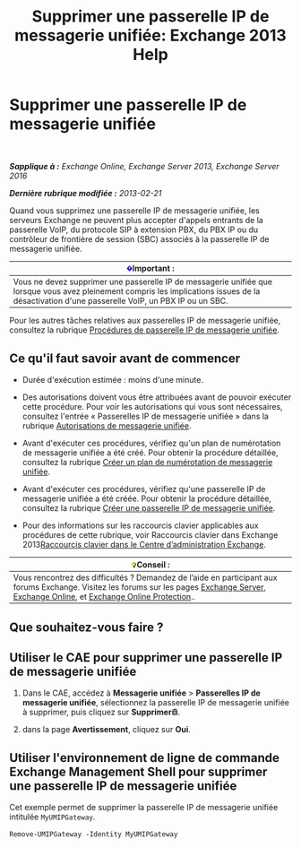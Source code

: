 ﻿---
title: 'Supprimer une passerelle IP de messagerie unifiée: Exchange 2013 Help'
TOCTitle: Supprimer une passerelle IP de messagerie unifiée
ms:assetid: 569d3741-67dd-4597-8d28-010011be0c12
ms:mtpsurl: https://technet.microsoft.com/fr-fr/library/Aa998214(v=EXCHG.150)
ms:contentKeyID: 50478232
ms.date: 05/23/2018
mtps_version: v=EXCHG.150
ms.translationtype: MT
---

# Supprimer une passerelle IP de messagerie unifiée

 

_**Sapplique à :** Exchange Online, Exchange Server 2013, Exchange Server 2016_

_**Dernière rubrique modifiée :** 2013-02-21_

Quand vous supprimez une passerelle IP de messagerie unifiée, les serveurs Exchange ne peuvent plus accepter d'appels entrants de la passerelle VoIP, du protocole SIP à extension PBX, du PBX IP ou du contrôleur de frontière de session (SBC) associés à la passerelle IP de messagerie unifiée.

<table>
<thead>
<tr class="header">
<th><img src="images/JJ159813.important(EXCHG.150).gif" title="Important" alt="Important" />Important :</th>
</tr>
</thead>
<tbody>
<tr class="odd">
<td>Vous ne devez supprimer une passerelle IP de messagerie unifiée que lorsque vous avez pleinement compris les implications issues de la désactivation d'une passerelle VoIP, un PBX IP ou un SBC.</td>
</tr>
</tbody>
</table>


Pour les autres tâches relatives aux passerelles IP de messagerie unifiée, consultez la rubrique [Procédures de passerelle IP de messagerie unifiée](um-ip-gateway-procedures-exchange-2013-help.md).

## Ce qu'il faut savoir avant de commencer

  - Durée d'exécution estimée : moins d'une minute.

  - Des autorisations doivent vous être attribuées avant de pouvoir exécuter cette procédure. Pour voir les autorisations qui vous sont nécessaires, consultez l'entrée « Passerelles IP de messagerie unifiée » dans la rubrique [Autorisations de messagerie unifiée](unified-messaging-permissions-exchange-2013-help.md).

  - Avant d'exécuter ces procédures, vérifiez qu'un plan de numérotation de messagerie unifiée a été créé. Pour obtenir la procédure détaillée, consultez la rubrique [Créer un plan de numérotation de messagerie unifiée](create-a-um-dial-plan-exchange-2013-help.md).

  - Avant d'exécuter ces procédures, vérifiez qu'une passerelle IP de messagerie unifiée a été créée. Pour obtenir la procédure détaillée, consultez la rubrique [Créer une passerelle IP de messagerie unifiée](create-a-um-ip-gateway-exchange-2013-help.md).

  - Pour des informations sur les raccourcis clavier applicables aux procédures de cette rubrique, voir Raccourcis clavier dans Exchange 2013[Raccourcis clavier dans le Centre d’administration Exchange](keyboard-shortcuts-in-the-exchange-admin-center-exchange-online-protection-help.md).

<table>
<thead>
<tr class="header">
<th><img src="images/Bb125224.tip(EXCHG.150).gif" title="Conseil" alt="Conseil" />Conseil :</th>
</tr>
</thead>
<tbody>
<tr class="odd">
<td>Vous rencontrez des difficultés ? Demandez de l’aide en participant aux forums Exchange. Visitez les forums sur les pages <a href="https://go.microsoft.com/fwlink/p/?linkid=60612">Exchange Server</a>, <a href="https://go.microsoft.com/fwlink/p/?linkid=267542">Exchange Online</a>, et <a href="https://go.microsoft.com/fwlink/p/?linkid=285351">Exchange Online Protection</a>..</td>
</tr>
</tbody>
</table>


## Que souhaitez-vous faire ?

## Utiliser le CAE pour supprimer une passerelle IP de messagerie unifiée

1.  Dans le CAE, accédez à **Messagerie unifiée** \> **Passerelles IP de messagerie unifiée**, sélectionnez la passerelle IP de messagerie unifiée à supprimer, puis cliquez sur **Supprimer**![Icône Supprimer](images/Dd979797.14f639f6-61e8-4418-bbfb-0db14de9d2f5(EXCHG.150).gif "Icône Supprimer").

2.  dans la page **Avertissement**, cliquez sur **Oui**.

## Utiliser l'environnement de ligne de commande Exchange Management Shell pour supprimer une passerelle IP de messagerie unifiée

Cet exemple permet de supprimer la passerelle IP de messagerie unifiée intitulée `MyUMIPGateway`.

    Remove-UMIPGateway -Identity MyUMIPGateway

